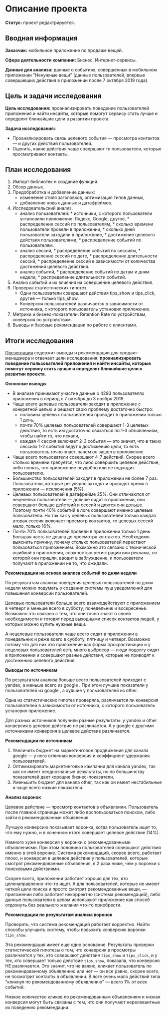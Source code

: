 # Описание проекта

**Статус:** проект редактрируется.

## Вводная информация
**Заказчик:** мобильное приложение по продаже вещей.

**Сфера деятельности компании:** Бизнес, Интернет-сервисы.

**Данные для анализа:** данные о событиях, совершенных в мобильном приложении "Ненужные вещи" (данные пользователей, впервые совершивших действия в приложении после 7 октября 2019 года).

## Цель и задачи исследования
**Цель исследования:** проанализировать поведение пользователей приложения и найти инсайты, которые помогут сервису стать лучше и определят ближайшие цели в развитии проекта.

**Задача исследования:**:
* Проанализировать связь целевого события — просмотра контактов — и других действий пользователей.
* Оценить, какие действия чаще совершают те пользователи, которые просматривают контакты.

## План исследования

1. Импорт библиотек и создание функций.
2. Обзор данных.
3. Предобработка и добавление данных:
    * изменение стиля заголовков, оптимизация типов данных,
    * добавление новых данных и датафреймов.
4. Исследовательский анализ.
    * анализ пользователей:
          * источники, с которого пользователи установили приложение: Яндекс, Google, другое,
          * распределение сессий по пользователям,
          * сколько времени пользователи провели в приложении,
          * сколько дней пользователи заходили в приложение,
          * достижение целевого действия пользователями,
          * распределение событий по пользователям.
    * анализ сессий,
          * распределение событий по сессиям,
          * распределение сессий по дате,
          * распределение длительности сессий,
          * распределение сессий в зависимости от количества достижений целевого действия.
    * анализ событий,
          * распределение событий по датам и дням недели,
          * распределение длительности событий.
5. Анализ событий и их влияния на совершение целевого действия.
6. Проверка статистических гипотез.
    * Одни пользователи совершают действия tips_show и tips_click, другие — только tips_show.
    * Конверсия пользователей различается в зависимости от источника, с которого пользователь установил приложение.
7. Метрики и бизнес-показатели: Retention Rate по устройствам, конверсия по устройствам.
8. Выводы и базовые рекомендации по работе с клиентами.

## Итоги исследования

[Презентация](https://drive.google.com/file/d/1LcvFmyML0MNTkbGHrLKf3ynbomfmYT6l/) содержит выводы и рекомендации для продакт-менеджера и отвечает цели исследования: **проанализировать поведение пользователей приложения и найти инсайты, которые помогут сервису стать лучше и определят ближайшие цели в развитии проекта**.

**Основные выводы**
* В анализе принимают участие данные о 4293 пользователях приложения в период c 7 октября до 3 ноября 2019.
* Чаще всего целевые пользователи заходят в приложение с конкретной целью и решают свою проблему достаточно быстро:
    * половина целевых пользователей проводит в приложении только 1 день,
    * почти 70% целевых пользователей совершают 1-3 целевых действия, то есть им достаточно связаться по 1-3 объявлениям, чтобы найти то, что искали,
    * каждая 4 сессия включает 2-3 события — это значит, что в таких сессиях 1-2 события ведут к достижению цели, то есть пользователь точно знает, зачем он зашел в приложение.
* Чаще всего пользователи совершают 4-7 действий. Скорее всего столько времени требуется, что либо совершить целевое действие, либо понять, что приложение неудобно или не подходит пользователю.
* Большинство пользователей заходят в приложении не более 7 раз. Пользователи, которые регулярно заходят и проводят время в приложении — исключения (5%).
* Целевых пользователей в датафрейме 25%. Они отличаются от нецелевых пользователи — дольше сидят в приложении, они совершают больше действий и сессий и длятся они дольше. Поэтому почти 40% событий в логе совершают именно целевые пользователи. Но так как у целевых пользователей только каждая вторая сессия включает просмотр контактов, то целевых сессий мало, только 16%.
* Почти 70% пользователей провели в приложении только 1 день. Большая часть не дошла до просмотра контактов. Необходимо выяснить причину, почему столько пользователей перестают пользоваться приложением.
Возможно это связано с технической ошибкой в приложении, сложностью регистрации или реклама, по которой они пришли, вводит в заблуждение, и пользователи получают в приложении не то, что ожидали.


**Рекомендации на основе анализа событий по дням недели**

По результатам анализа поведения целевых пользователей по дням недели можно подумать о создании системы пуш уведомлений для повышения конверсии пользователей.

Целевые пользователи больше всего взаимодействуют с приложением в четверг и меньше всего в субботу, понедельник и воскресенье. Возможно это связано с тем, что они точно знают о своей необходимости и готовят перед выходными список контактов людей, у которых можно купить нужные вещи.

А нецелевые пользователи чаще всего сидят в приложении в понедельник и реже всего в субботу, пятницу и четверг. Возможно потому что для них это приложение как форма прокрастинации и у нецелевых пользователей есть много выбросов — люди подолгу сидят в приложении и совершают разные действия, которые не приводят к достижению целевого действия.


**Выводы по источникам**

По результатам анализа больше всего пользователей приходит с yandex, а меньше всего из google . При этом лучшие показатели у пользователей из google , а худшие у пользователей из other.

Одна из статистических гипотез проверяла, различается ли конверсия пользователей в зависимости от источника, с которого пользователь установил приложение.

Для разных источников получили разные результаты: у yandex и other конверсия в целевое действие не различается. А у google с другими источниками конверсия в целевое действие различается.

**Рекомендации по источникам**
1. Увеличить бюджет на маркетинговое продвижения для канала google — у него отличная конверсия и коэффициент удержания пользователей.
2. Оптимизировать маркетинговые кампании для канала yandex, так как он имеет неоднозначные результаты, но по большинству показателей дает хорошие бизнес-показатели.
3. Уменьшить бюджет для канала other, так как он имеет нестабильные и чаще всего низкие показатели.


**Анализ воронок**

Целевое действие — просмотр контактов в объявлении. Пользователь после главной страницы может либо воспользоваться поиском, либо зайти в рекомендованные объявления. 

Лучшую конверсию показывает воронка, когда пользователь ищет то, что ему нужно, и в конечном итоге совершает целевое действие (14%).

Намного хуже конверсия у воронки с рекомендованными объявлениями. При этом половина пользователей совершают действия именно в этой воронке. Система рекомендаций, скорее всего, работает плохо, и конверсия в целевое действие у пользователей, которые смотрят рекомендованные объявления, в 2 раза ниже, чем у воронки с поисковыми действиями. 

Скорее всего, приложении работает хорошо для тех, кто целенаправленно что-то ищет. А для пользователей, которые не имеют четкой цели поиска и просто смотрят рекомендованные вещи, — приложении либо работает некорректно (система рекомендаций), либо данные пользователи в целом используют приложение как способ отдохнуть без реального желания что-то приобрести.

**Рекомендации по результатам анализа воронок**

Проверить, что система рекомендаций работает корректно. Найти способы улучшить систему, чтобы повысить конверсию воронки `tips_show`.

Эта рекомендация имеет еще одно основание. Результаты проверки статистической гипотезы о том, что конверсия в просмотры различается у тех, кто совершают действия `tips_show` и `tips_click`, и у тех, кто совершает только действие `tips_show`, показала, что конверсия НЕ различается. Это значит, что не важно, кликает пользователь по рекомендованному объявлению или нет — он все равно, скорее всего, не посмотрит контакты в объявлении.
В логе очень мало действий типа "кликнул по рекомендованному объявлению" — всего 1% от всех событий.

Низкое количество кликов по рекомендованным объявлениям и низкая конверсия могут быть связаны с тем, что они получают нерелевантные их поведению рекомендации.
